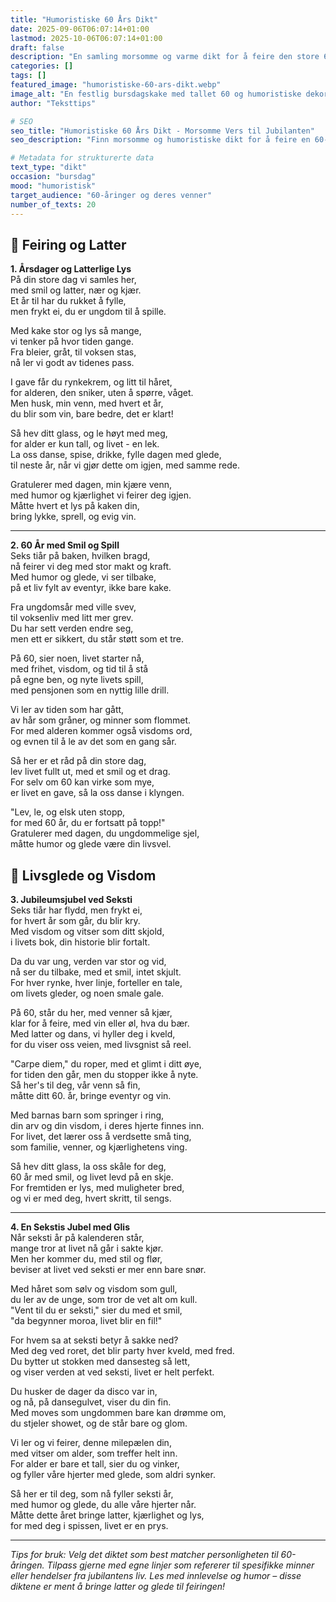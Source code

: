 ```yaml
---
title: "Humoristiske 60 Års Dikt"
date: 2025-09-06T06:07:14+01:00
lastmod: 2025-10-06T06:07:14+01:00
draft: false
description: "En samling morsomme og varme dikt for å feire den store 60-årsdagen med humor og glede. Perfekt for taler, kort, eller som en underholdende innslag under feiringen."
categories: []
tags: []
featured_image: "humoristiske-60-ars-dikt.webp"
image_alt: "En festlig bursdagskake med tallet 60 og humoristiske dekorasjoner som symboliserer en morsom feiring"
author: "Teksttips"

# SEO
seo_title: "Humoristiske 60 Års Dikt - Morsomme Vers til Jubilanten"
seo_description: "Finn morsomme og humoristiske dikt for å feire en 60-årsdag. Perfekt for taler, kort eller som underholdende innslag under feiringen."

# Metadata for strukturerte data
text_type: "dikt"
occasion: "bursdag"
mood: "humoristisk"
target_audience: "60-åringer og deres venner"
number_of_texts: 20
---
```


## 🎂 Feiring og Latter

**1. Årsdager og Latterlige Lys**  
På din store dag vi samles her,  
med smil og latter, nær og kjær.  
Et år til har du rukket å fylle,  
men frykt ei, du er ungdom til å spille.

Med kake stor og lys så mange,  
vi tenker på hvor tiden gange.  
Fra bleier, gråt, til voksen stas,  
nå ler vi godt av tidenes pass.

I gave får du rynkekrem, og litt til håret,  
for alderen, den sniker, uten å spørre, våget.  
Men husk, min venn, med hvert et år,  
du blir som vin, bare bedre, det er klart!

Så hev ditt glass, og le høyt med meg,  
for alder er kun tall, og livet - en lek.  
La oss danse, spise, drikke, fylle dagen med glede,  
til neste år, når vi gjør dette om igjen, med samme rede.

Gratulerer med dagen, min kjære venn,  
med humor og kjærlighet vi feirer deg igjen.  
Måtte hvert et lys på kaken din,  
bring lykke, sprell, og evig vin.

---

**2. 60 År med Smil og Spill**  
Seks tiår på baken, hvilken bragd,  
nå feirer vi deg med stor makt og kraft.  
Med humor og glede, vi ser tilbake,  
på et liv fylt av eventyr, ikke bare kake.

Fra ungdomsår med ville svev,  
til voksenliv med litt mer grev.  
Du har sett verden endre seg,  
men ett er sikkert, du står støtt som et tre.

På 60, sier noen, livet starter nå,  
med frihet, visdom, og tid til å stå  
på egne ben, og nyte livets spill,  
med pensjonen som en nyttig lille drill.

Vi ler av tiden som har gått,  
av hår som gråner, og minner som flommet.  
For med alderen kommer også visdoms ord,  
og evnen til å le av det som en gang sår.

Så her er et råd på din store dag,  
lev livet fullt ut, med et smil og et drag.  
For selv om 60 kan virke som mye,  
er livet en gave, så la oss danse i klyngen.

"Lev, le, og elsk uten stopp,  
for med 60 år, du er fortsatt på topp!"  
Gratulerer med dagen, du ungdommelige sjel,  
måtte humor og glede være din livsvel.

## 🥂 Livsglede og Visdom

**3. Jubileumsjubel ved Seksti**  
Seks tiår har flydd, men frykt ei,  
for hvert år som går, du blir kry.  
Med visdom og vitser som ditt skjold,  
i livets bok, din historie blir fortalt.

Da du var ung, verden var stor og vid,  
nå ser du tilbake, med et smil, intet skjult.  
For hver rynke, hver linje, forteller en tale,  
om livets gleder, og noen smale gale.

På 60, står du her, med venner så kjær,  
klar for å feire, med vin eller øl, hva du bær.  
Med latter og dans, vi hyller deg i kveld,  
for du viser oss veien, med livsgnist så reel.

"Carpe diem," du roper, med et glimt i ditt øye,  
for tiden den går, men du stopper ikke å nyte.  
Så her's til deg, vår venn så fin,  
måtte ditt 60. år, bringe eventyr og vin.

Med barnas barn som springer i ring,  
din arv og din visdom, i deres hjerte finnes inn.  
For livet, det lærer oss å verdsette små ting,  
som familie, venner, og kjærlighetens ving.

Så hev ditt glass, la oss skåle for deg,  
60 år med smil, og livet levd på en skje.  
For fremtiden er lys, med muligheter bred,  
og vi er med deg, hvert skritt, til sengs.

---

**4. En Sekstis Jubel med Glis**  
Når seksti år på kalenderen står,  
mange tror at livet nå går i sakte kjør.  
Men her kommer du, med stil og flør,  
beviser at livet ved seksti er mer enn bare snør.

Med håret som sølv og visdom som gull,  
du ler av de unge, som tror de vet alt om kull.  
"Vent til du er seksti," sier du med et smil,  
"da begynner moroa, livet blir en fil!"

For hvem sa at seksti betyr å sakke ned?  
Med deg ved roret, det blir party hver kveld, med fred.  
Du bytter ut stokken med dansesteg så lett,  
og viser verden at ved seksti, livet er helt perfekt.

Du husker de dager da disco var in,  
og nå, på dansegulvet, viser du din fin.  
Med moves som ungdommen bare kan drømme om,  
du stjeler showet, og de står bare og glom.

Vi ler og vi feirer, denne milepælen din,  
med vitser om alder, som treffer helt inn.  
For alder er bare et tall, sier du og vinker,  
og fyller våre hjerter med glede, som aldri synker.

Så her er til deg, som nå fyller seksti år,  
med humor og glede, du alle våre hjerter når.  
Måtte dette året bringe latter, kjærlighet og lys,  
for med deg i spissen, livet er en prys.

---

*Tips for bruk: Velg det diktet som best matcher personligheten til 60-åringen. Tilpass gjerne med egne linjer som refererer til spesifikke minner eller hendelser fra jubilantens liv. Les med innlevelse og humor – disse diktene er ment å bringe latter og glede til feiringen!*
